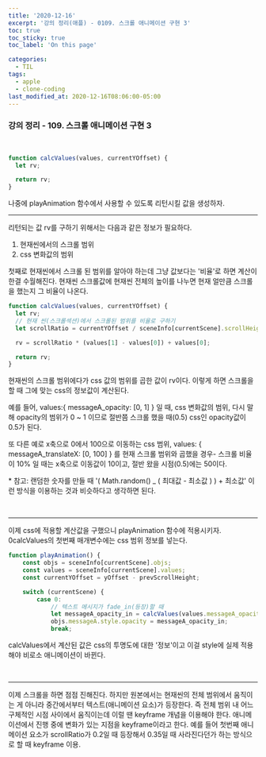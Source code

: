 ```yaml
---
title: '2020-12-16'
excerpt: '강의 정리(애플) - 0109. 스크롤 애니메이션 구현 3'
toc: true
toc_sticky: true
toc_label: 'On this page'

categories:
  - TIL
tags:
  - apple
  - clone-coding
last_modified_at: 2020-12-16T08:06:00-05:00
---
```


### 강의 정리 - 109. 스크롤 애니메이션 구현 3

<br />

```javascript
function calcValues(values, currentYOffset) {
  let rv;

  return rv;
}
```

나중에 playAnimation 함수에서 사용할 수 있도록 리턴시킬 값을 생성하자.
<br />

---

리턴되는 값 rv를 구하기 위해서는 다음과 같은 정보가 필요하다.

1. 현재씬에서의 스크롤 범위
2. css 변화값의 범위

첫째로 현재씬에서 스크롤 된 범위를 알아야 하는데 그냥 값보다는 '비율'로 하면 계산이 한결 수월해진다. 현재씬 스크롤값에 현재씬 전체의 높이를 나누면 현재 얼만큼 스크롤을 했는지 그 비율이 나온다.

```javascript
function calcValues(values, currentYOffset) {
  let rv;
  // 현재 씬(스크롤섹션)에서 스크롤된 범위를 비율로 구하기
  let scrollRatio = currentYOffset / sceneInfo[currentScene].scrollHeight;

  rv = scrollRatio * (values[1] - values[0]) + values[0];

  return rv;
}
```

현재씬의 스크롤 범위에다가 css 값의 범위를 곱한 값이 rv이다. 이렇게 하면 스크롤을 할 때 그에 맞는 css의 정보값이 계산된다.

예를 들어, values:{ messageA_opacity: [0, 1] } 일 때, css 변화값의 범위, 다시 말해 opacity의 범위가 0 ~ 1 이므로 절반쯤 스크롤 했을 때(0.5) css인 opacity값이 0.5가 된다.

또 다른 예로 x축으로 0에서 100으로 이동하는 css 범위, values: { messageA_translateX: [0, 100] } 를 현재 스크롤 범위와 곱했을 경우- 스크롤 비율이 10% 일 때는 x축으로 이동값이 10이고, 절반 왔을 시점(0.5)에는 50이다.

\* 참고:
랜덤한 숫자를 만들 때 '( Math.random() \_ ( 최대값 - 최소값 ) ) + 최소값' 이런 방식을 이용하는 것과 비슷하다고 생각하면 된다.

<br />

---

이제 css에 적용할 계산값을 구했으니 playAnimation 함수에 적용시키자. 0calcValues의 첫번째 매개변수에는 css 범위 정보를 넣는다.

```javascript
function playAnimation() {
    const objs = sceneInfo[currentScene].objs;
    const values = sceneInfo[currentScene].values;
    const currentYOffset = yOffset - prevScrollHeight;

    switch (currentScene) {
        case 0:
            // 텍스트 메시지가 fade_in(등장)할 때
            let messageA_opacity_in = calcValues(values.messageA_opacity, currentYOffset);
            objs.messageA.style.opacity = messageA_opacity_in;
            break;
```

calcValues에서 계산된 값은 css의 투명도에 대한 '정보'이고 이걸 style에 실제 적용해야 비로소 애니메이션이 바뀐다.

<br />

---

이제 스크롤을 하면 점점 진해진다. 하지만 원본에서는 현재씬의 전체 범위에서 움직이는 게 아니라 중간에서부터 텍스트(애니메이션 요소)가 등장한다. 즉 전체 범위 내 어느 구체적인 시점 사이에서 움직이는데 이럴 땐 keyframe 개념을 이용해야 한다. 애니메이션에서 진행 중에 변화가 있는 지점을 keyframe이라고 한다. 예를 들어 첫번째 애니메이션 요소가 scrollRatio가 0.2일 때 등장해서 0.35일 때 사라진다던가 하는 방식으로 할 때 keyframe 이용.
